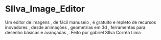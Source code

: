 SIlva_Image_Editor
==================

Um editor de imagens , de fácil manuseio , é gratuito e repleto de recursos inovadores , desde animações , geometrias em 3d , ferramentas para desenho  básicas e avançadas ,. Feito por gabriel SIlva Corrêa Lima 

